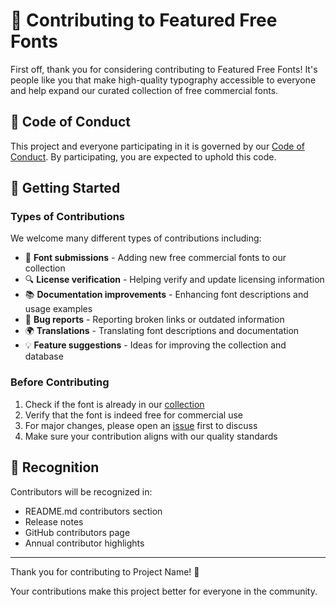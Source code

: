 # 🤝 Contributing to Featured Free Fonts

First off, thank you for considering contributing to Featured Free Fonts! It's people like you that make high-quality typography accessible to everyone and help expand our curated collection of free commercial fonts.

## 📜 Code of Conduct

This project and everyone participating in it is governed by our [Code of Conduct](CODE_OF_CONDUCT.md). By participating, you are expected to uphold this code.

## 🚀 Getting Started

### Types of Contributions

We welcome many different types of contributions including:

- 🎨 **Font submissions** - Adding new free commercial fonts to our collection
- 🔍 **License verification** - Helping verify and update licensing information
- 📚 **Documentation improvements** - Enhancing font descriptions and usage examples
- 🐛 **Bug reports** - Reporting broken links or outdated information
- 🌍 **Translations** - Translating font descriptions and documentation
- 💡 **Feature suggestions** - Ideas for improving the collection and database

### Before Contributing

1. Check if the font is already in our [collection](https://leonwong282.notion.site/font?v=3113cedbea13433ab58465f2f47dff0a&pvs=74)
2. Verify that the font is indeed free for commercial use
3. For major changes, please open an [issue](https://github.com/leonwong282/featured-free-font/issues) first to discuss
4. Make sure your contribution aligns with our quality standards


## 🎉 Recognition

Contributors will be recognized in:

- README.md contributors section
- Release notes
- GitHub contributors page
- Annual contributor highlights

---

Thank you for contributing to Project Name! 🎉

Your contributions make this project better for everyone in the community.

